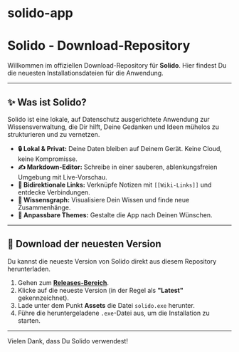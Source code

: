 # solido-app

# Solido - Download-Repository

Willkommen im offiziellen Download-Repository für **Solido**. Hier findest Du die neuesten Installationsdateien für die Anwendung.

---

## ✨ Was ist Solido?

Solido ist eine lokale, auf Datenschutz ausgerichtete Anwendung zur Wissensverwaltung, die Dir hilft, Deine Gedanken und Ideen mühelos zu strukturieren und zu vernetzen.

*   **🔒 Lokal & Privat:** Deine Daten bleiben auf Deinem Gerät. Keine Cloud, keine Kompromisse.
*   **✍️ Markdown-Editor:** Schreibe in einer sauberen, ablenkungsfreien Umgebung mit Live-Vorschau.
*   **🔗 Bidirektionale Links:** Verknüpfe Notizen mit `[[Wiki-Links]]` und entdecke Verbindungen.
*   **🧠 Wissensgraph:** Visualisiere Dein Wissen und finde neue Zusammenhänge.
*   **🎨 Anpassbare Themes:** Gestalte die App nach Deinen Wünschen.

---

## 🚀 Download der neuesten Version

Du kannst die neueste Version von Solido direkt aus diesem Repository herunterladen.

1.  Gehen zum [**Releases-Bereich**](./releases).
2.  Klicke auf die neueste Version (in der Regel als **"Latest"** gekennzeichnet).
3.  Lade unter dem Punkt **Assets** die Datei `solido.exe` herunter.
4.  Führe die heruntergeladene `.exe`-Datei aus, um die Installation zu starten.

---

Vielen Dank, dass Du Solido verwendest!
